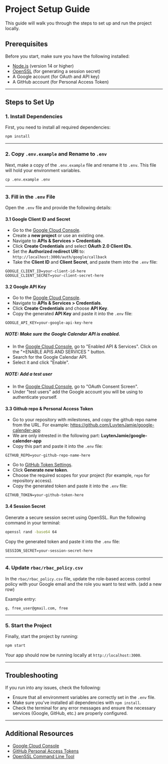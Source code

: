 # Project Setup Guide

This guide will walk you through the steps to set up and run the project locally.

## Prerequisites

Before you start, make sure you have the following installed:

- [Node.js](https://nodejs.org/) (version 14 or higher)
- [OpenSSL](https://www.openssl.org/) (for generating a session secret)
- A Google account (for OAuth and API key)
- A GitHub account (for Personal Access Token)

---

## Steps to Set Up

### 1. Install Dependencies

First, you need to install all required dependencies:

```bash
npm install
```

---

### 2. Copy `.env.example` and Rename to `.env`

Next, make a copy of the `.env.example` file and rename it to `.env`. This file will hold your environment variables.

```
cp .env.example .env
```

---

### 3. Fill in the `.env` File

Open the `.env` file and provide the following details:

#### 3.1 Google Client ID and Secret

- Go to the [Google Cloud Console](https://console.cloud.google.com/).
- Create a **new project** or use an existing one.
- Navigate to **APIs & Services > Credentials**.
- Click **Create Credentials** and select **OAuth 2.0 Client IDs**.
- Set the **Authorized redirect URI** to:  
  `http://localhost:3000/auth/google/callback`
- Take the **Client ID** and **Client Secret**, and paste them into the `.env` file:

```env
GOOGLE_CLIENT_ID=your-client-id-here
GOOGLE_CLIENT_SECRET=your-client-secret-here
```

#### 3.2 Google API Key

- Go to the [Google Cloud Console](https://console.cloud.google.com/).
- Navigate to **APIs & Services > Credentials**.
- Click **Create Credentials** and choose **API Key**.
- Copy the generated **API Key** and paste it into the `.env` file:

```env
GOOGLE_API_KEY=your-google-api-key-here
```

##### NOTE: Make sure the Google Calendar API is enabled.

- In the [Google Cloud Console](https://console.cloud.google.com/), go to "Enabled API & Services". Click on the "+ENABLE APIS AND SERVICES " button.
- Search for the Google Calendar API.
- Select it and click "Enable".

##### NOTE: Add a test user

- In the [Google Cloud Console](https://console.cloud.google.com/), go to "OAuth Consent Screen".
- Under "test users" add the Google account you will be using to authenticate yourself.

#### 3.3 Github repo & Personal Access Token

- Go to your repository with milestones, and copy the github repo name from the URL. For example: https://github.com/LuytenJamie/google-calender-app
- We are only intrested in the following part: **LuytenJamie/google-calender-app**
- Copy this part and paste it into the `.env` file:

```env
GITHUB_REPO=your-github-repo-name-here
```

- Go to [GitHub Token Settings](https://github.com/settings/tokens).
- Click **Generate new token**.
- Choose the required scopes for your project (for example, `repo` for repository access).
- Copy the generated token and paste it into the `.env` file:

```env
GITHUB_TOKEN=your-github-token-here
```

#### 3.4 Session Secret

Generate a secure session secret using OpenSSL. Run the following command in your terminal:

```bash
openssl rand -base64 64
```

Copy the generated token and paste it into the `.env` file:

```env
SESSION_SECRET=your-session-secret-here
```

---

### 4. Update `rbac/rbac_policy.csv`

In the `rbac/rbac_policy.csv` file, update the role-based access control policy with your Google email and the role you want to test with. (add a new row)

Example entry:

```csv
g, free_user@gmail.com, free
```

---

### 5. Start the Project

Finally, start the project by running:

```bash
npm start
```

Your app should now be running locally at `http://localhost:3000`.

---

## Troubleshooting

If you run into any issues, check the following:

- Ensure that all environment variables are correctly set in the `.env` file.
- Make sure you've installed all dependencies with `npm install`.
- Check the terminal for any error messages and ensure the necessary services (Google, GitHub, etc.) are properly configured.

---

## Additional Resources

- [Google Cloud Console](https://console.cloud.google.com/)
- [GitHub Personal Access Tokens](https://github.com/settings/tokens)
- [OpenSSL Command Line Tool](https://www.openssl.org/)
